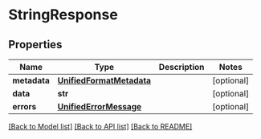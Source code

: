 # StringResponse

## Properties
Name | Type | Description | Notes
------------ | ------------- | ------------- | -------------
**metadata** | [**UnifiedFormatMetadata**](UnifiedFormatMetadata.md) |  | [optional] 
**data** | **str** |  | [optional] 
**errors** | [**UnifiedErrorMessage**](UnifiedErrorMessage.md) |  | [optional] 

[[Back to Model list]](../README.md#documentation-for-models) [[Back to API list]](../README.md#documentation-for-api-endpoints) [[Back to README]](../README.md)


